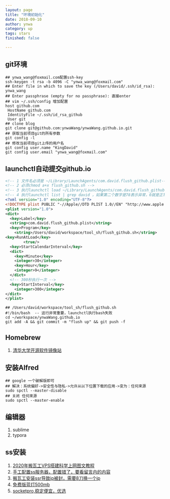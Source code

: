```yaml
---
layout: page
title: "环境初始化"
date: 2018-09-10
author: ynwa
category: up
tags: stars
finished: false

---
```


## git环境

```shell
## ynwa_wang@foxmail.com配置ssh-key
ssh-keygen -t rsa -b 4096 -C "ynwa_wang@foxmail.com"
## Enter file in which to save the key (/Users/david/.ssh/id_rsa): ynwa_wang
## Enter passphrase (empty for no passphrase): 直接enter
## vim ~/.ssh/config 增加配置
host github.com
 HostName github.com
 IdentityFile ~/.ssh/id_rsa_github
 User git
## clone blog 
git clone git@github.com:ynwaWang/ynwaWang.github.io.git
## 获取当前项目git的所有参数
git config -l
## 修改当前项目git上传的用户名
git config user.name "KingDavid"
git config user.email "ynwa_wang@foxmail.com"
```

## launchctl自动提交github.io

```xml
<!-- 1 文件名必须是 ~/Library/LaunchAgents/com.david.flush_github.plist-->
<!-- 2 必须chmod a+x flush_github.sh -->
<!-- 3 执行launchctl load ~/Library/LaunchAgents/com.david.flush_github.plist-->
<!-- 4 执行launchctl list | grep david ，如果第二个数字是78表示异常，0就是正常-->
<?xml version="1.0" encoding="UTF-8"?>
<!DOCTYPE plist PUBLIC "-//Apple//DTD PLIST 1.0//EN" "http://www.apple.com/DTDs/PropertyList-1.0.dtd">
<plist version="1.0">
<dict>
  <key>Label</key>
  <string>com.david.flush_github.plist</string>
  <key>Program</key>
    <string>/Users/david/workspace/tool_sh/flush_github.sh</string>
<key>RunAtLoad</key>
        <true/>
  <key>StartCalendarInterval</key>
  <dict>
    <key>Minute</key>
    <integer>30</integer>
    <key>Hour</key>
    <integer>9</integer>
  </dict>
  <!-- 300秒执行一次 -->
  <key>StartInterval</key>
    <integer>300</integer>
</dict>
</plist>
```

```shell
## /Users/david/workspace/tool_sh/flush_github.sh
#!/bin/bash  -- 这行非常重要，launchctl执行bash失败
cd ~/workspace/ynwaWang.github.io
git add -A && git commit -m "flush up" && git push -f
```



## Homebrew

1. [清华大学开源软件镜像站](https://mirror.tuna.tsinghua.edu.cn/help/homebrew/)





## 安装Alfred

```shell
## google 一个破解版即可
## 解决：系统偏好->安全性与隐私->允许从以下位置下载的应用->变为：任何来源
sudo spctl --master-disable
## 关闭 任何来源
sudo spctl --master-enable 
```



## 编辑器

1. sublime
2. typora

   

## ss安装
1. [2020年搬瓦工VPS搭建科学上网图文教程](http://www.it1352.com/1026087.html)
2. [手工配置ss服务器，配置错了，要看留言内的内容](http://www.it1352.com/972009.html)
3. [搬瓦工安装ssr导致ip被封，需要8刀换一个ip](https://www.bwgblog.net/buy-ipv4.html)
4. [免费版蓝灯500mb](https://getlantern.org/zh_CN/index.html)
5. [socketpro,稳定便宜，优选](https://www.socketpro.site/zh/home/) 